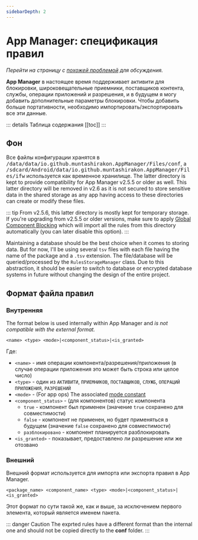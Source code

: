 ```yaml
---
sidebarDepth: 2
---
```


# App Manager: спецификация правил

*Перейти на страницу с [похожей проблемой](https://github.com/MuntashirAkon/AppManager/issues/24) для обсуждения.*

**App Manager** в настоящее время поддерживает активити для блокировки, широковещательные приемники, поставщиков контента, службы, операции приложений и разрешения, и в будущем я могу добавить дополнительные параметры блокировки. Чтобы добавить больше портативности, необходимо импортировать/экспортировать все эти данные.

::: details Таблица содержания
[[toc]]
:::

## Фон
Все файлы конфигурации хранятся в <tt>/data/data/io.github.muntashirakon.AppManager/Files/conf</tt>, а <tt>/sdcard/Android/data/io.github.muntashirakon.AppManager/Files/ifw</tt> используется как временное хранилище. The latter directory is kept to provide compatibility for App Manager v2.5.5 or older as well. This latter directory will be removed in v2.6 as it is not secured to store sensitive data in the shared storage as any app having access to these directories can create or modify these files.

::: tip
From v2.5.6, this latter directory is mostly kept for temporary storage. If you're upgrading from v2.5.5 or older versions, make sure to apply [Global Component Blocking][gcb] which will import all the rules from this directory automatically (you can later disable this option).
:::

Maintaining a database should be the best choice when it comes to storing data. But for now, I'll be using several `tsv` files with each file having the name of the package and a `.tsv` extension. The file/database will be queried/processed by the `RulesStorageManager` class. Due to this abstraction, it should be easier to switch to database or encrypted database systems in future without changing the design of the entire project.

## Формат файла правил

### Внутренняя
The format below is used internally within App Manager and _is not compatible with the external format._
```
<name> <type> <mode>|<component_status>|<is_granted>
```
Где:
- `<name>` - имя операции компонента/разрешения/приложения (в случае операции приложения это может быть строка или целое число)
- `<type>` - один из `АКТИВИТИ`, `ПРИЕМНИКОВ`, `ПОСТАВЩИКОВ`, `СЛУЖБ`, `ОПЕРАЦИЙ ПРИЛОЖЕНИЯ`,  `РАЗРЕШЕНИЙ`
- `<mode>` - (For app ops) The associated [mode constant][mode_constants]
- `<component_status>` - (для компонентов) статус компонента
    * `true` - компонент был применен (значение `true` сохранено для совместимости)
    * `false` - компонент не применен, но будет применяться в будущем (значение `false` сохранено для совместимости)
    * `разблокировано` - компонент планируется разблокировать
- `<is_granted>` - показывает, предоставлено ли разрешение или же отозвано

### Внешний
Внешний формат используется для импорта или экспорта правил в App Manager.
```
<package_name> <component_name> <type> <mode>|<component_status>|<is_granted>
```
Этот формат по сути такой же, как и выше, за исключением первого элемента, который является именем пакета.

::: danger Caution
The exprted rules have a different format than the internal one and should not be copied directly to the **conf** folder.
:::

[mode_constants]: ./AppOps.md#mode-constants
[gcb]: ../guide/settings-page.md#гnобаnьная-бnокировка-компонентов
